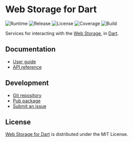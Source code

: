 # Web Storage for Dart
![Runtime](https://img.shields.io/badge/dart-%3E%3D2.8-brightgreen.svg) ![Release](https://img.shields.io/pub/v/webstorage.svg) ![License](https://img.shields.io/badge/license-MIT-blue.svg) ![Coverage](https://coveralls.io/repos/github/cedx/webstorage.dart/badge.svg) ![Build](https://github.com/cedx/webstorage.dart/workflows/build/badge.svg)

Services for interacting with the [Web Storage](https://developer.mozilla.org/en-US/docs/Web/API/Storage), in [Dart](https://dart.dev).

## Documentation
- [User guide](https://docs.belin.io/webstorage.dart)
- [API reference](https://api.belin.io/webstorage.dart)

## Development
- [Git repository](https://git.belin.io/cedx/webstorage.dart)
- [Pub package](https://pub.dev/packages/webstorage)
- [Submit an issue](https://git.belin.io/cedx/webstorage.dart/issues)

## License
[Web Storage for Dart](https://docs.belin.io/webstorage.dart) is distributed under the MIT License.

